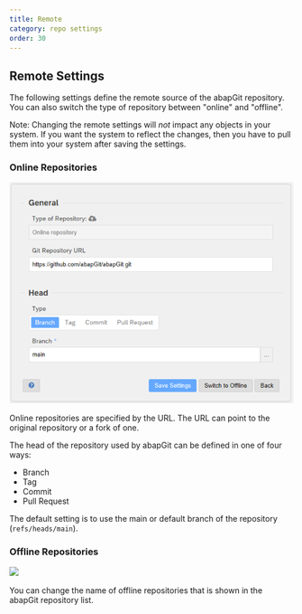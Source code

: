 ```yaml
---
title: Remote 
category: repo settings
order: 30
---
```


## Remote Settings

The following settings define the remote source of the abapGit repository. You can also switch the type of repository between "online" and "offline". 

Note: Changing the remote settings will *not* impact any objects in your system. If you want the system to reflect the changes, then you have to pull them into your system after saving the settings.

### Online Repositories

![](img/repo_settings_remote_online.png)

Online repositories are specified by the URL. The URL can point to the original repository or a fork of one.

The head of the repository used by abapGit can be defined in one of four ways:
- Branch 
- Tag
- Commit
- Pull Request

The default setting is to use the main or default branch of the repository (`refs/heads/main`).

### Offline Repositories

![](img/repo_settings_remote_offline.png)

You can change the name of offline repositories that is shown in the abapGit repository list.
